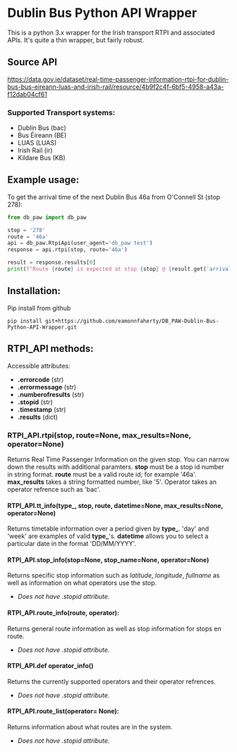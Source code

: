 # Dublin Bus Python API Wrapper

This is a python 3.x wrapper for the Irish transport RTPI and associated APIs. It's quite a thin wrapper, but fairly robust. 

## Source API
https://data.gov.ie/dataset/real-time-passenger-information-rtpi-for-dublin-bus-bus-eireann-luas-and-irish-rail/resource/4b9f2c4f-6bf5-4958-a43a-f12dab04cf61

### Supported Transport systems:
- Dublin Bus (bac)
- Bus Éireann (BE)
- LUAS  (LUAS)
- Irish Rail (ir)
- Kildare Bus (KB)


## Example usage:
To get the arrival time of the next Dublin Bus 46a from O'Connell St (stop 278):

```python
from db_paw import db_paw

stop = '278'
route = '46a'
api = db_paw.RtpiApi(user_agent='db_paw test')
response = api.rtpi(stop, route='46a')

result = response.results[0]
print(f"Route {route} is expected at stop {stop} @ {result.get('arrivaldatetime')}")
```

## Installation:
Pip install from github
```
pip install git+https://github.com/eamonnfaherty/DB_PAW-Dublin-Bus-Python-API-Wrapper.git
```


## RTPI_API methods:

Accessible attributes:
- **.errorcode** (str)
- **.errormessage** (str)
- **.numberofresults** (str)
- **.stopid** (str)
- **.timestamp** (str)
- **.results** (dict)

### RTPI_API.rtpi(stop, route=None, max_results=None, operator=None)
Returns Real Time Passenger Information on the given stop. You can narrow down the results with additional paramters.
**stop** must be a stop id number in string format. **route** must be a valid route id; for example '46a'. **max_results** takes a string formatted number, like '5'. Operator takes an operator refrence such as 'bac'.

#### RTPI_API.tt_info(type_, stop, route, datetime=None, max_results=None, operator=None)
Returns timetable information over a period given by **type_**. 'day' and 'week' are examples of valid **type_**'s. **datetime** allows you to select a particular date in the format 'DD/MM/YYYY'.

#### RTPI_API.stop_info(stop=None, stop_name=None, operator=None)
Returns specific stop information such as *latitude*, *longitude*, *fullname* as well as information on what operators use the stop.
- *Does not have .stopid attribute.*

#### RTPI_API.route_info(route, operator):
Returns general route information as well as stop information for stops en route.
- *Does not have .stopid attribute.*

#### RTPI_API.def operator_info()
Returns the currently supported operators and their operator refrences.
- *Does not have .stopid attribute.*

#### RTPI_API.route_list(operator= None):
Returns information about what routes are in the system.
- *Does not have .stopid attribute.*

